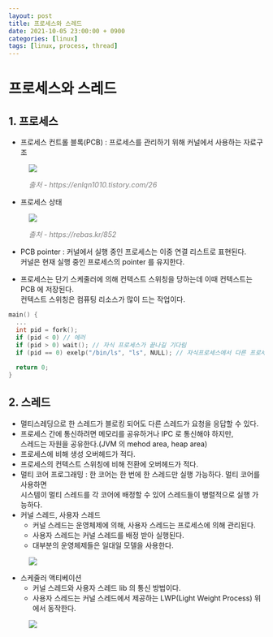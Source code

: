 ```yaml
---
layout: post
title: 프로세스와 스레드
date: 2021-10-05 23:00:00 + 0900
categories: [linux]
tags: [linux, process, thread]
---
```


# 프로세스와 스레드

## 1. 프로세스
- 프로세스 컨트롤 블록(PCB) : 프로세스를 관리하기 위해 커널에서 사용하는 자료구조
<figure>
  <img src="https://user-images.githubusercontent.com/13375810/136038529-03d33917-420f-4ae6-8680-88cd99fea9c8.png" />
  <p style="font-style: italic; color: gray;">출처 - https://enlqn1010.tistory.com/26</p>
</figure>

- 프로세스 상태
<figure>
  <img src="https://user-images.githubusercontent.com/13375810/136038979-ea3129cc-1612-45c3-9b77-8ba82e3782dd.jpg" />
  <p style="font-style: italic; color: gray;">출처 - https://rebas.kr/852</p>
</figure>

- PCB pointer : 커널에서 실행 중인 프로세스는 이중 연결 리스트로 표현된다.   
커널은 현재 실행 중인 프로세스의 pointer 를 유지한다.

- 프로세스는 단기 스케줄러에 의해 컨텍스트 스위칭을 당하는데 이때 컨텍스트는 PCB 에 저장된다.   
컨텍스트 스위칭은 컴퓨팅 리소스가 많이 드는 작업이다.

```c
main() {
  ...
  int pid = fork();
  if (pid < 0) // 에러
  if (pid > 0) wait(); // 자식 프로세스가 끝나길 기다림
  if (pid == 0) exelp("/bin/ls", "ls", NULL); // 자식프로세스에서 다른 프로세스를 실행
  
  return 0;
}
```

## 2. 스레드
- 멀티스레딩으로 한 스레드가 블로킹 되어도 다른 스레드가 요청을 응답할 수 있다.
- 프로세스 간에 통신하려면 메모리를 공유하거나 IPC 로 통신해야 하지만,   
스레드는 자원을 공유한다.(JVM 의 mehod area, heap area)
- 프로세스에 비해 생성 오버헤드가 적다.
- 프로세스의 컨텍스트 스위칭에 비해 전환에 오버헤드가 적다.
- 멀티 코어 프로그래밍 : 한 코어는 한 번에 한 스레드만 실행 가능하다. 멀티 코어를 사용하면   
시스템이 멀티 스레드를 각 코어에 배정할 수 있어 스레드들이 병렬적으로 실행 가능하다.
- 커널 스레드, 사용자 스레드
  - 커널 스레드는 운영체제에 의해, 사용자 스레드는 프로세스에 의해 관리된다.
  - 사용자 스레드는 커널 스레드를 배정 받아 실행된다.
  - 대부분의 운영체제들은 일대일 모델을 사용한다. 
<figure>
  <img src="https://user-images.githubusercontent.com/13375810/136040819-a0b6369d-2477-4718-9702-1c39468ecc02.png" />
</figure>

- 스케줄러 액티베이션
  - 커널 스레드와 사용자 스레드 lib 의 통신 방법이다.
  - 사용자 스레드는 커널 스레드에서 제공하는 LWP(Light Weight Process) 위에서 동작한다.
<figure>
  <img src="https://user-images.githubusercontent.com/13375810/136041449-88d9ea0a-d535-4feb-a32f-dd732dd3ecb6.png" />
</figure>